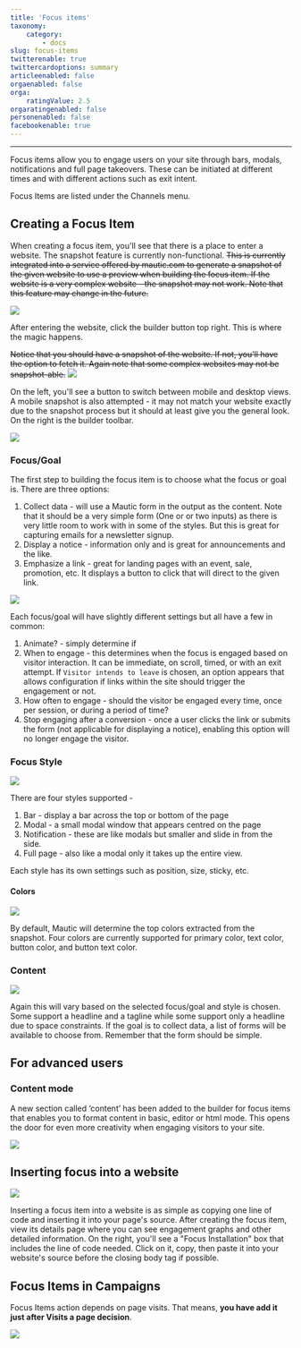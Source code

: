 ```yaml
---
title: 'Focus items'
taxonomy:
    category:
        - docs
slug: focus-items
twitterenable: true
twittercardoptions: summary
articleenabled: false
orgaenabled: false
orga:
    ratingValue: 2.5
orgaratingenabled: false
personenabled: false
facebookenable: true
---
```


---
Focus items allow you to engage users on your site through bars, modals, notifications and full page takeovers. These can be initiated at different times and with different actions such as exit intent.

Focus Items are listed under the Channels menu.

## Creating a Focus Item

When creating a focus item, you'll see that there is a place to enter a website. The snapshot feature is currently non-functional. ~~This is currently integrated into a service offered by mautic.com to generate a snapshot of the given website to use a preview when building the focus item. If the website is a very complex website - the snapshot may not work. Note that this feature may change in the future.~~
 
![](step_1.png)

After entering the website, click the builder button top right. This is where the magic happens.

~~Notice that you should have a snapshot of the website. If not, you'll have the option to fetch it. Again note that some complex websites may not be snapshot-able.~~
![](step_2.png)
 
On the left, you'll see a button to switch between mobile and desktop views. A mobile snapshot is also attempted - it may not match your website exactly due to the snapshot process but it should at least give you the general look. On the right is the builder toolbar.   

![](step_3.png)

### Focus/Goal

The first step to building the focus item is to choose what the focus or goal is. There are three options:

1. Collect data - will use a Mautic form in the output as the content. Note that it should be a very simple form (One or or two inputs) as there is very little room to work with in some of the styles. But this is great for capturing emails for a newsletter signup.
2. Display a notice - information only and is great for announcements and the like.
3. Emphasize a link - great for landing pages with an event, sale, promotion, etc. It displays a button to click that will direct to the given link.

![](step_4.png)

Each focus/goal will have slightly different settings but all have a few in common:
  
1. Animate? - simply determine if  
1. When to engage - this determines when the focus is engaged based on visitor interaction. It can be immediate, on scroll, timed, or with an exit attempt. If `Visitor intends to leave` is chosen, an option appears that allows configuration if links within the site should trigger the engagement or not.
2. How often to engage - should the visitor be engaged every time, once per session, or during a period of time? 
3. Stop engaging after a conversion - once a user clicks the link or submits the form (not applicable for displaying a notice), enabling this option will no longer engage the visitor.

### Focus Style

![](step_5.png)

There are four styles supported - 

1. Bar - display a bar across the top or bottom of the page
2. Modal - a small modal window that appears centred on the page
3. Notification - these are like modals but smaller and slide in from the side.
4. Full page - also like a modal only it takes up the entire view.

Each style has its own settings such as position, size, sticky, etc.

#### Colors

![](step_6.png)

By default, Mautic will determine the top colors extracted from the snapshot. Four colors are currently supported for primary color, text color, button color, and button text color.
 
### Content

![](step_7.png)

Again this will vary based on the selected focus/goal and style is chosen. Some support a headline and a tagline while some support only a headline due to space constraints. If the goal is to collect data, a list of forms will be available to choose from. Remember that the form should be simple. 

## For advanced users

### Content mode

A new section called ‘content’ has been added to the builder for focus items that enables you to format content in basic, editor or html mode. This opens the door for even more creativity when engaging visitors to your site.

![](html-mode.png)

## Inserting focus into a website

![](step_8.png)

Inserting a focus item into a website is as simple as copying one line of code and inserting it into your page's source. After creating the focus item, view its details page where you can see engagement graphs and other detailed information. On the right, you'll see a  "Focus Installation" box that includes the line of code needed. Click on it, copy, then paste it into your website's source before the closing body tag if possible.

## Focus Items in Campaigns

Focus Items action depends on page visits. That means, **you have add it just after Visits a page decision**.

![](focus-campaign-action.gif)
